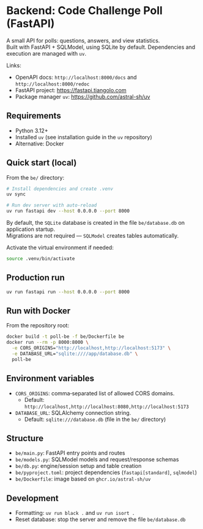 # Backend: Code Challenge Poll (FastAPI)

A small API for polls: questions, answers, and view statistics.  
Built with FastAPI + SQLModel, using SQLite by default. Dependencies and execution are managed with `uv`.

Links:
- OpenAPI docs: `http://localhost:8000/docs` and `http://localhost:8000/redoc`
- FastAPI project: https://fastapi.tiangolo.com
- Package manager `uv`: https://github.com/astral-sh/uv

## Requirements
- Python 3.12+
- Installed `uv` (see installation guide in the `uv` repository)
- Alternative: Docker

## Quick start (local)
From the `be/` directory:

```bash
# Install dependencies and create .venv
uv sync

# Run dev server with auto‑reload
uv run fastapi dev --host 0.0.0.0 --port 8000
```

By default, the `SQLite` database is created in the file `be/database.db` on application startup.  
Migrations are not required — `SQLModel` creates tables automatically.

Activate the virtual environment if needed:
```bash
source .venv/bin/activate
```

## Production run
```bash
uv run fastapi run --host 0.0.0.0 --port 8000
```

## Run with Docker
From the repository root:
```bash
docker build -t poll-be -f be/Dockerfile be
docker run --rm -p 8000:8000 \
  -e CORS_ORIGINS="http://localhost,http://localhost:5173" \
  -e DATABASE_URL="sqlite:////app/database.db" \
  poll-be
```

## Environment variables
- `CORS_ORIGINS`: comma‑separated list of allowed CORS domains.  
  - Default: `http://localhost,http://localhost:8080,http://localhost:5173`
- `DATABASE_URL`: SQLAlchemy connection string.  
  - Default: `sqlite:///database.db` (file in the `be/` directory)

## Structure
- `be/main.py`: FastAPI entry points and routes
- `be/models.py`: SQLModel models and request/response schemas
- `be/db.py`: engine/session setup and table creation
- `be/pyproject.toml`: project dependencies (`fastapi[standard]`, `sqlmodel`)
- `be/Dockerfile`: image based on `ghcr.io/astral-sh/uv`

## Development
- Formatting: `uv run black .` and `uv run isort .`
- Reset database: stop the server and remove the file `be/database.db`

